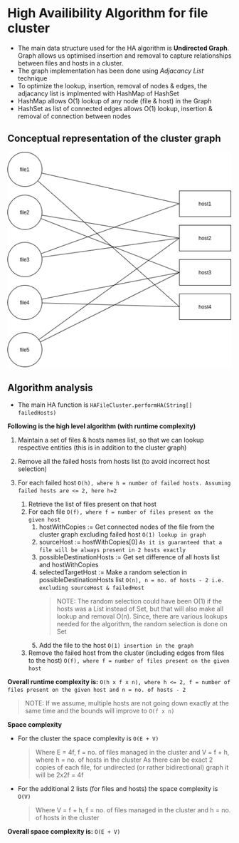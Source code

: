 # High Availibility Algorithm for file cluster
* The main data structure used for the HA algorithm is **Undirected Graph**. Graph allows us optimised insertion and removal to capture relationships between files and hosts in a cluster. 
* The graph implementation has been done using *Adjacancy List* technique
* To optimize the lookup, insertion, removal of nodes & edges, the adjacancy list is implmented with HashMap of HashSet
* HashMap allows O(1) lookup of any node (file & host) in the Graph
* HashSet as list of connected edges allows O(1) lookup, insertion & removal of connection between nodes

## Conceptual representation of the cluster graph
![Conceptual representation of cluster graph](https://raw.githubusercontent.com/soumadri/HAAlgorithm/master/HAGraph.png)

## Algorithm analysis
* The main HA function is <code>HAFileCluster.performHA(String[] failedHosts)</code>

**Following is the high level algorithm (with runtime complexity)**

1. Maintain a set of files & hosts names list, so that we can lookup respective entities (this is in addition to the cluster graph)
2. Remove all the failed hosts from hosts list (to avoid incorrect host selection)
3. For each failed host 
`O(h), where h = number of failed hosts. Assuming failed hosts are <= 2, here h=2 ` 
	
    1. Retrieve the list of files present on that host
	  2. For each file `O(f), where f = number of files present on the given host`
          1. hostWithCopies := Get connected nodes of the file from the cluster graph excluding failed host `O(1) lookup in graph`
          2. sourceHost := hostWithCopies[0] `As it is guaranteed that a file will be always present in 2 hosts exactly`
          3. possibleDestinationHosts := Get set difference of all hosts list and hostWithCopies
          4. selectedTargetHost := Make a random selection in possibleDestinationHosts list `O(n), n = no. of hosts - 2 i.e. excluding sourceHost & failedHost`
              > NOTE: The random selection could have been O(1) if the hosts was a List instead of Set, but that will also make all lookup and removal O(n). Since, there are various lookups needed for the algorithm, the random selection is done on Set
          5. Add the file to the host `O(1) insertion in the graph`
    3. Remove the failed host from the cluster (including edges from files to the host) `O(f), where f = number of files present on the given host`

**Overall runtime complexity is:** `O(h x f x n), where h <= 2, f = number of files present on the given host and n = no. of hosts - 2`
> NOTE: If we assume, multiple hosts are not going down exactly at the same time and the bounds will improve to `O(f x n)`

**Space complexity**
* For the cluster the space complexity is `O(E + V)`
    > Where E = 4f, f = no. of files managed in the cluster and V = f + h, where h = no. of hosts in the cluster
    > As there can be exact 2 copies of each file, for undirected (or rather bidirectional) graph it will be 2x2f = 4f
* For the additional 2 lists (for files and hosts) the space complexity is `O(V)`
    > Where V = f + h, f = no. of files managed in the cluster and h = no. of hosts in the cluster
    
 **Overall space complexity is:** `O(E + V)`
